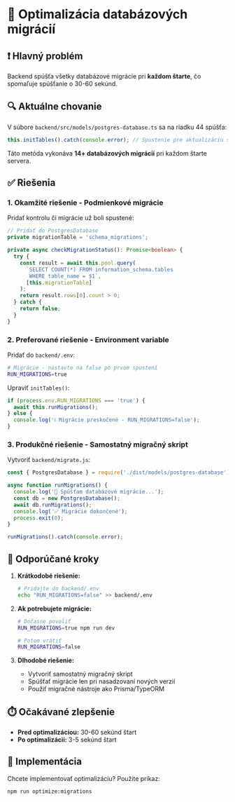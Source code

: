 # 🔧 Optimalizácia databázových migrácií

## ❗ **Hlavný problém**

Backend spúšťa všetky databázové migrácie pri **každom štarte**, čo spomaľuje spúšťanie o 30-60 sekúnd.

## 🔍 **Aktuálne chovanie**

V súbore `backend/src/models/postgres-database.ts` sa na riadku 44 spúšťa:
```typescript
this.initTables().catch(console.error); // Spustenie pre aktualizáciu schémy
```

Táto metóda vykonáva **14+ databázových migrácií** pri každom štarte servera.

## ✅ **Riešenia**

### 1. **Okamžité riešenie - Podmienkové migrácie**

Pridať kontrolu či migrácie už boli spustené:

```typescript
// Pridať do PostgresDatabase
private migrationTable = 'schema_migrations';

private async checkMigrationStatus(): Promise<boolean> {
  try {
    const result = await this.pool.query(
      `SELECT COUNT(*) FROM information_schema.tables 
       WHERE table_name = $1`, 
      [this.migrationTable]
    );
    return result.rows[0].count > 0;
  } catch {
    return false;
  }
}
```

### 2. **Preferované riešenie - Environment variable**

Pridať do `backend/.env`:
```bash
# Migrácie - nastavte na false po prvom spustení
RUN_MIGRATIONS=true
```

Upraviť `initTables()`:
```typescript
if (process.env.RUN_MIGRATIONS === 'true') {
  await this.runMigrations();
} else {
  console.log('ℹ️ Migrácie preskočené - RUN_MIGRATIONS=false');
}
```

### 3. **Produkčné riešenie - Samostatný migračný skript**

Vytvoriť `backend/migrate.js`:
```javascript
const { PostgresDatabase } = require('./dist/models/postgres-database');

async function runMigrations() {
  console.log('🔄 Spúšťam databázové migrácie...');
  const db = new PostgresDatabase();
  await db.runMigrations();
  console.log('✅ Migrácie dokončené');
  process.exit(0);
}

runMigrations().catch(console.error);
```

## 🚀 **Odporúčané kroky**

1. **Krátkodobé riešenie:**
   ```bash
   # Pridajte do backend/.env
   echo "RUN_MIGRATIONS=false" >> backend/.env
   ```

2. **Ak potrebujete migrácie:**
   ```bash
   # Dočasne povoliť
   RUN_MIGRATIONS=true npm run dev
   
   # Potom vrátiť
   RUN_MIGRATIONS=false
   ```

3. **Dlhodobé riešenie:**
   - Vytvoriť samostatný migračný skript
   - Spúšťať migrácie len pri nasadzovaní nových verzií
   - Použiť migračné nástroje ako Prisma/TypeORM

## ⏱️ **Očakávané zlepšenie**

- **Pred optimalizáciou:** 30-60 sekúnd štart
- **Po optimalizácii:** 3-5 sekúnd štart

## 🔄 **Implementácia**

Chcete implementovať optimalizáciu? Použite príkaz:
```bash
npm run optimize:migrations
``` 